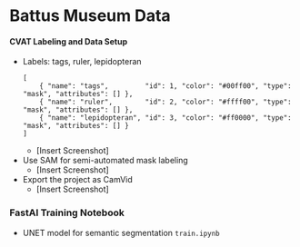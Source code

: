 
# Battus Museum Data 

#### CVAT Labeling and Data Setup
- Labels: tags, ruler, lepidopteran 
    ```
    [
        { "name": "tags",         "id": 1, "color": "#00ff00", "type": "mask", "attributes": [] },
        { "name": "ruler",        "id": 2, "color": "#ffff00", "type": "mask", "attributes": [] },
        { "name": "lepidopteran", "id": 3, "color": "#ff0000", "type": "mask", "attributes": [] }
    ]
    ```
    - [Insert Screenshot]
- Use SAM for semi-automated mask labeling
    - [Insert Screenshot]
- Export the project as CamVid 
    - [Insert Screenshot]


### FastAI Training Notebook
- UNET model for semantic segmentation `train.ipynb`
